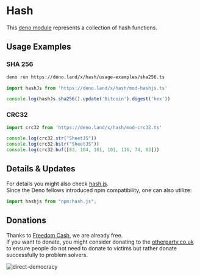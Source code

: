 # Hash

This [deno module](https://deno.land/x/hash) represents a collection of hash functions.

## Usage Examples

### SHA 256

```sh 
deno run https://deno.land/x/hash/usage-examples/sha256.ts
```


```ts
import hashJs from 'https://deno.land/x/hash/mod-hashjs.ts'

console.log(hashJs.sha256().update('Bitcoin').digest('hex'))
```

### CRC32

```ts
import crc32 from 'https://deno.land/x/hash/mod-crc32.ts'

console.log(crc32.str("SheetJS"))
console.log(crc32.bstr("SheetJS"))
console.log(crc32.buf([83, 104, 101, 101, 116, 74, 83]))
```

## Details & Updates
For details you might also check [hash.js](https://www.npmjs.com/package/hash.js).  
Since the Deno fellows introduced npm compatibility, one can also utilize: 
```ts
import hashjs from "npm:hash.js";
```

## Donations
Thanks to [Freedom Cash](https://FreedomCash.org), we are already free.  
If you want to donate, you might consider donating to the [otherparty.co.uk](https://www.otherparty.co.uk/donate-crypto-the-other-party) to ensure people do not need to donate to victims but rather donate successfully to problem solvers.   
  
![direct-democracy](https://github.com/michael-spengler/sleep/assets/145258627/fe97b7da-62b4-4cf6-9be0-7b03b2f3095a)